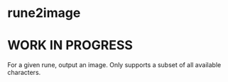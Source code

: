 # rune2image

# WORK IN PROGRESS

For a given rune, output an image. Only supports a subset of all available characters.
